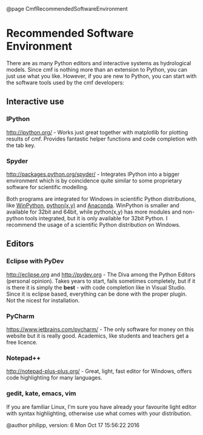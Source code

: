 @page CmfRecommendedSoftwareEnvironment

# Recommended Software Environment

There are as many Python editors and interactive systems as hydrological
models. Since cmf is nothing more than an extension to Python, you can
just use what you like. However, if you are new to Python, you can start
with the software tools used by the cmf developers:

## Interactive use

### IPython

<http://ipython.org/> - Works just great together with matplotlib for
plotting results of cmf. Provides fantastic helper functions and code
completion with the tab key.

### Spyder

<http://packages.python.org/spyder/> - Integrates IPython into a bigger
environment which is by coincidence quite similar to some proprietary
software for scientific modelling.

Both programs are integrated for Windows in scientific Python
distributions, like [WinPython](http://code.google.com/p/winpython/),
[python(x,y)](https://code.google.com/p/pythonxy/) and
[Anaconda](https://www.continuum.io/downloads). WinPython is smaller
and available for 32bit and 64bit, while python(x,y) has more modules
and non-python tools integrated, but it is only available for 32bit
Python. I recommend the usage of a scientific Python distribution on
Windows.

## Editors

### Eclipse with PyDev

<http://eclipse.org> and <http://pydev.org> - The Diva among the Python
Editors (personal opinion). Takes years to start, fails sometimes
completely, but if it is there it is simply the **best** - with code
completion like in Visual Studio. Since it is eclipse based, everything
can be done with the proper plugin. Not the nicest for installation.

### PyCharm

<https://www.jetbrains.com/pycharm/> - The only software for money on
this website but it is really good. Academics, like students and
teachers get a free licence.

### Notepad++

<http://notepad-plus-plus.org/> - Great, light, fast editor for Windows,
offers code highlighting for many languages.

### gedit, kate, emacs, vim

If you are familiar Linux, I'm sure you have already your favourite
light editor with syntax highlighting, otherwise use what comes with
your distribution.

@author philipp, version: 6 Mon Oct 17 15:56:22 2016
